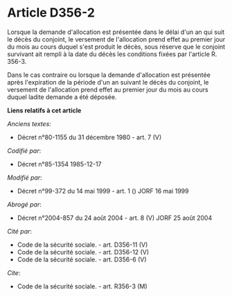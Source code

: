 # Article D356-2

Lorsque la demande d'allocation est présentée dans le délai d'un an qui suit le décès du conjoint, le versement de
l'allocation prend effet au premier jour du mois au cours duquel s'est produit le décès, sous réserve que le conjoint
survivant ait rempli à la date du décès les conditions fixées par l'article R. 356-3. 

Dans le cas contraire ou lorsque la demande d'allocation est présentée après l'expiration de la période d'un an suivant le
décès du conjoint, le versement de l'allocation prend effet au premier jour du mois au cours duquel ladite demande a été
déposée.

**Liens relatifs à cet article**

_Anciens textes_:

  - Décret n°80-1155 du 31 décembre 1980 - art. 7 (V)

_Codifié par_:

  - Décret n°85-1354 1985-12-17

_Modifié par_:

  - Décret n°99-372 du 14 mai 1999 - art. 1 () JORF 16 mai 1999

_Abrogé par_:

  - Décret n°2004-857 du 24 août 2004 - art. 8 (V) JORF 25 août 2004

_Cité par_:

  - Code de la sécurité sociale. - art. D356-11 (V)
  - Code de la sécurité sociale. - art. D356-12 (V)
  - Code de la sécurité sociale. - art. D356-6 (V)

_Cite_:

  - Code de la sécurité sociale. - art. R356-3 (M)
